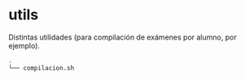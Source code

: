# utils
Distintas utilidades (para compilación de exámenes por alumno, por ejemplo).

```bash
.
└── compilacion.sh
```
